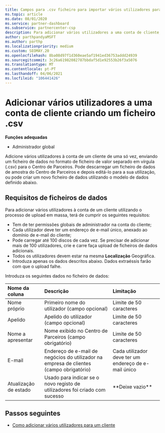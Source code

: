 ```yaml
---
title: Campos para .csv ficheiro para importar vários utilizadores para uma conta de cliente
ms.topic: article
ms.date: 08/01/2020
ms.service: partner-dashboard
ms.subservice: partnercenter-csp
description: Para adicionar vários utilizadores a uma conta de cliente, crie um ficheiro de valor separado em vírgula (.csv) com campos apropriados.
author: parthpandyaMSFT
ms.author: parthp
ms.localizationpriority: medium
ms.custom: SEOMAY.20
ms.openlocfilehash: 8ba08d97f1d360eae5af1941ed36753addd24939
ms.sourcegitcommit: 3c26a61982082787bbdaf5d1e92553b26f3a5076
ms.translationtype: MT
ms.contentlocale: pt-PT
ms.lasthandoff: 04/06/2021
ms.locfileid: "106441426"
---
```

# <a name="add-multiple-users-to-a-customer-account-by-creating-a-csv-file"></a>Adicionar vários utilizadores a uma conta de cliente criando um ficheiro .csv

**Funções adequadas**

- Administrador global

Adicione vários utilizadores à conta de um cliente de uma só vez, enviando um ficheiro de dados no formato de ficheiro de valor separado em vírgula (.csv) para o Centro de Parceiros. Pode descarregar um ficheiro de dados de amostra do Centro de Parceiros e depois editá-lo para a sua utilização, ou pode criar um novo ficheiro de dados utilizando o modelo de dados definido abaixo.

## <a name="data-file-requirements"></a><a href="" id="creatingtheimportcsvfile"></a>Requisitos de ficheiros de dados

Para adicionar vários utilizadores à conta de um cliente utilizando o processo de upload em massa, terá de cumprir os seguintes requisitos:

- Tem de ter permissões globais de administrador na conta do cliente;
- Cada utilizador deve ter um endereço de e-mail único, anexado ao domínio de e-mail do cliente;
- Pode carregar até 100 discos de cada vez. Se precisar de adicionar mais de 100 utilizadores, crie e carre faça upload de ficheiros de dados adicionais.
- Todos os utilizadores devem estar na mesma **Localização** Geográfica.
- Introduza apenas os dados descritos abaixo. Dados extraéssis farão com que o upload falhe.

Introduza os seguintes dados no ficheiro de dados:

| **Nome da coluna** | **Descrição**  | **Limitação**  |
|:-------- |:------  |:----- |
| Nome próprio  | Primeiro nome do utilizador (campo opcional)  | Limite de 50 caracteres  |
| Apelido  | Apelido do utilizador (campo opcional)  | Limite de 50 caracteres  |
| Nome a apresentar    | Nome exibido no Centro de Parceiros (campo obrigatório)                            | Limite de 50 caracteres                         |
| E-mail   | Endereço de e-mail de negócios do utilizador na empresa de clientes (campo obrigatório)           | Cada utilizador deve ter um endereço de e-mail único |
| Atualização de estado   | Usado para indicar se o novo registo de utilizadores foi criado com sucesso | \*\*Deixe vazio\*\*                        |

## <a name="next-steps"></a>Passos seguintes

- [Como adicionar vários utilizadores para um cliente](adding-multiple-users-to-a-customer-account.md)